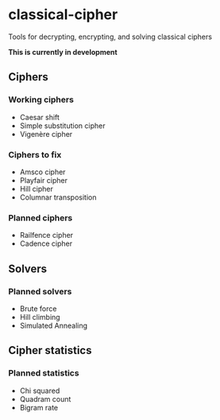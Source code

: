 # classical-cipher
Tools for decrypting, encrypting, and solving classical ciphers

**This is currently in development**

## Ciphers
### Working ciphers
- Caesar shift
- Simple substitution cipher
- Vigenère cipher

### Ciphers to fix

- Amsco cipher
- Playfair cipher
- Hill cipher
- Columnar transposition

### Planned ciphers

- Railfence cipher
- Cadence cipher

## Solvers
### Planned solvers
- Brute force
- Hill climbing
- Simulated Annealing

## Cipher statistics
### Planned statistics
- Chi squared
- Quadram count
- Bigram rate
